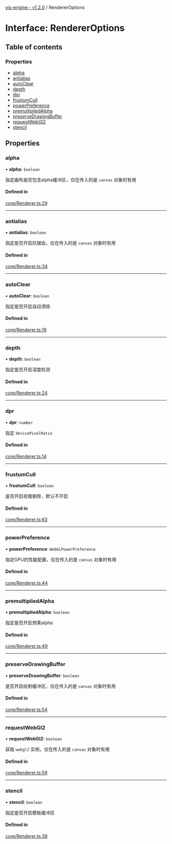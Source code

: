 [vis-engine - v1.2.0](../index.md) / RendererOptions

# Interface: RendererOptions

## Table of contents

### Properties

- [alpha](RendererOptions.md#alpha)
- [antialias](RendererOptions.md#antialias)
- [autoClear](RendererOptions.md#autoclear)
- [depth](RendererOptions.md#depth)
- [dpr](RendererOptions.md#dpr)
- [frustumCull](RendererOptions.md#frustumcull)
- [powerPreference](RendererOptions.md#powerpreference)
- [premultipliedAlpha](RendererOptions.md#premultipliedalpha)
- [preserveDrawingBuffer](RendererOptions.md#preservedrawingbuffer)
- [requestWebGl2](RendererOptions.md#requestwebgl2)
- [stencil](RendererOptions.md#stencil)

## Properties

### alpha

• **alpha**: `boolean`

指定画布是否包含alpha缓冲区，仅在传入的是 `canvas` 对象时有用

#### Defined in

[core/Renderer.ts:29](https://github.com/sakitam-gis/vis-engine/blob/master/src/core/Renderer.ts?at&#x3D;b6d63c9#line&#x3D;29)

___

### antialias

• **antialias**: `boolean`

指定是否开启抗锯齿，仅在传入的是 `canvas` 对象时有用

#### Defined in

[core/Renderer.ts:34](https://github.com/sakitam-gis/vis-engine/blob/master/src/core/Renderer.ts?at&#x3D;b6d63c9#line&#x3D;34)

___

### autoClear

• **autoClear**: `boolean`

指定是否开启自动清除

#### Defined in

[core/Renderer.ts:19](https://github.com/sakitam-gis/vis-engine/blob/master/src/core/Renderer.ts?at&#x3D;b6d63c9#line&#x3D;19)

___

### depth

• **depth**: `boolean`

指定是否开启深度检测

#### Defined in

[core/Renderer.ts:24](https://github.com/sakitam-gis/vis-engine/blob/master/src/core/Renderer.ts?at&#x3D;b6d63c9#line&#x3D;24)

___

### dpr

• **dpr**: `number`

指定 `devicePixelRatio`

#### Defined in

[core/Renderer.ts:14](https://github.com/sakitam-gis/vis-engine/blob/master/src/core/Renderer.ts?at&#x3D;b6d63c9#line&#x3D;14)

___

### frustumCull

• **frustumCull**: `boolean`

是否开启视锥剔除，默认不开启

#### Defined in

[core/Renderer.ts:63](https://github.com/sakitam-gis/vis-engine/blob/master/src/core/Renderer.ts?at&#x3D;b6d63c9#line&#x3D;63)

___

### powerPreference

• **powerPreference**: `WebGLPowerPreference`

指定GPU的性能配置，仅在传入的是 `canvas` 对象时有用

#### Defined in

[core/Renderer.ts:44](https://github.com/sakitam-gis/vis-engine/blob/master/src/core/Renderer.ts?at&#x3D;b6d63c9#line&#x3D;44)

___

### premultipliedAlpha

• **premultipliedAlpha**: `boolean`

指定是否开启预乘alpha

#### Defined in

[core/Renderer.ts:49](https://github.com/sakitam-gis/vis-engine/blob/master/src/core/Renderer.ts?at&#x3D;b6d63c9#line&#x3D;49)

___

### preserveDrawingBuffer

• **preserveDrawingBuffer**: `boolean`

是否开启绘制缓冲区，仅在传入的是 `canvas` 对象时有用

#### Defined in

[core/Renderer.ts:54](https://github.com/sakitam-gis/vis-engine/blob/master/src/core/Renderer.ts?at&#x3D;b6d63c9#line&#x3D;54)

___

### requestWebGl2

• **requestWebGl2**: `boolean`

获取 `webgl2` 实例，仅在传入的是 `canvas` 对象时有用

#### Defined in

[core/Renderer.ts:59](https://github.com/sakitam-gis/vis-engine/blob/master/src/core/Renderer.ts?at&#x3D;b6d63c9#line&#x3D;59)

___

### stencil

• **stencil**: `boolean`

指定是否开启模板缓冲区

#### Defined in

[core/Renderer.ts:39](https://github.com/sakitam-gis/vis-engine/blob/master/src/core/Renderer.ts?at&#x3D;b6d63c9#line&#x3D;39)
